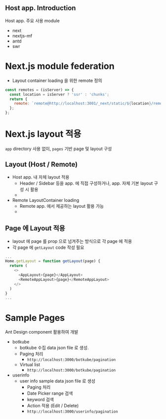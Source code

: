 ## Host app. Introduction

Host app. 주요 사용 module
- next
- nextjs-mf
- antd
- swr

# Next.js module federation
- Layout container loading 을 위한 remote 정의

```js
const remotes = (isServer) => {
  const location = isServer ? 'ssr' : 'chunks';
  return {
    remote: `remote@http://localhost:3001/_next/static/${location}/remoteEntry.js`,
  };
};
```

# Next.js layout 적용

`app` directory 사용 없이, `pages` 기반 page 및 layout 구성

## Layout (Host / Remote)
- Host app. 내 자체 layout 적용
  - Header / Sidebar 등을 app. 에 직접 구성하거나, app. 자체 기본 layout 구성 시 활용
  - [](./pages/layout.js)
- Remote LayoutContainer loading
  - Remote app. 에서 제공하는 layout 활용 가능
  - [](./pages/remoteLayout.js)

## Page 에 Layout 적용
- layout 에 page 를 prop 으로 넘겨주는 방식으로 각 page 에 적용
- 각 page 에 `getLayout` code 작성 필요
```js
...
Home.getLayout = function getLayout(page) {
  return (
    <>
      <AppLayout>{page}</AppLayout>
      <RemoteAppLayout>{page}</RemoteAppLayout>
    </>
  )
}
...
```

# Sample Pages

Ant Design component 활용하여 개발 

- botkube
  - botkube 수집 data json file 로 생성.
  - Paging 처리
    - `http://localhost:3000/botkube/pagination`
  - Virtual list
    - `http://localhost:3000/botkube/pagination`
- userinfo
  - user info sample data json file 로 생성
    - Paging 처리
    - Date Picker range 검색
    - keyword 검색
    - Action 적용 (Edit / Delete)
    - `http://localhost:3000/userinfo/pagination`

